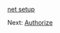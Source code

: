 [net setup](environment/setup/netcore.md ':include :type=markdown')

Next: [Authorize](oauth/3legged/)
